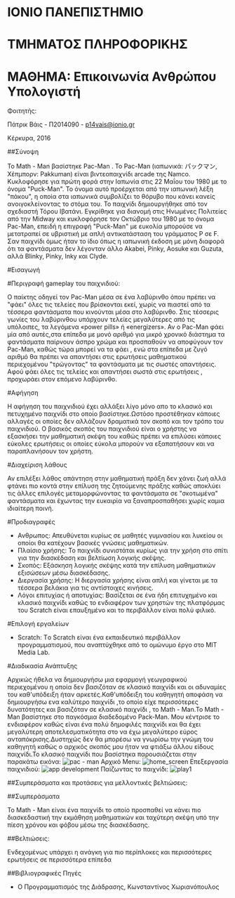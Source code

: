 # ΙΟΝΙΟ ΠΑΝΕΠΙΣΤΗΜΙΟ
# ΤΜΗΜΑΤΟΣ ΠΛΗΡΟΦΟΡΙΚΗΣ 
# ΜΑΘΗΜΑ: Επικοινωνία Ανθρώπου Υπολογιστή

Φοιτητής:

Πάτρικ Βάις - Π2014090 - p14vais@ionio.gr

Κέρκυρα, 2016

##Σύνοψη

Το Math - Man βασίστηκε Pac-Man . Το Pac-Man (ιαπωνικά: パックマン, Χέπμπορν: Pakkuman) είναι βιντεοπαιχνίδι arcade της Namco. Κυκλοφόρησε για πρώτη φορά στην Ιαπωνία 
στις 22 Μαΐου του 1980 με το όνομα "Puck-Man". Το όνομα αυτό προέρχεται από την ιαπωνική λέξη "πάκου", η οποία στα ιαπωνικά συμβολίζει
το θόρυβο που κάνει κανείς ανοιγοκλείνοντας το στόμα του. Το παιχνίδι δημιουργήθηκε από τον σχεδιαστή Τόρου Ιβατάνι. Εγκρίθηκε για 
διανομή στις Ηνωμένες Πολιτείες από την Midway και κυκλοφόρησε τον Οκτώβριο του 1980 με το όνομα Pac-Man, επειδή η επιγραφή "Puck-Man"
με ευκολία μπορούσε να μετατραπεί σε υβριστική με απλή αντικατάσταση του γράμματος P σε F. Σαν παιχνίδι όμως ήταν το ίδιο όπως η ιαπωνική
έκδοση με μόνη διαφορά ότι τα φαντάσματα δεν λέγονταν άλλο Akabei, Pinky, Aosuke και Guzuta, αλλά Blinky, Pinky, Inky και Clyde.

#Εισαγωγή 


#Περιγραφή gameplay του παιχνιδιού:

Ο παίκτης οδηγεί τον Pac-Man μέσα σε ένα λαβύρινθο όπου πρέπει να "φάει" όλες τις τελείες που βρίσκονται εκεί, χωρίς να πιαστεί από τα
τέσσερα φαντάσματα που κινούνται μέσα στο λαβύρινθο. Στις τέσσερις γωνίες του λαβύρινθου υπάρχουν τελείες μεγαλύτερες από τις υπόλοιπες,
τα λεγόμενα «power pills» ή «energizers». Αν ο Pac-Man φάει μία από αυτές,στα επίπεδα με μονό αριθμό για μικρό χρονικό διάστημα τα 
φαντάσματα παίρνουν άσπρο χρώμα και προσπαθούν να αποφύγουν τον Pac-Man, καθώς τώρα μπορεί να τα φάει , ενώ στα επίπεδα με ζυγό αριθμό
θα πρέπει να απαντήσει στις ερωτήσεις μαθηματικού περιεχομένου "τρώγοντας" τα φαντάσματα με τις σωστές απαντήσεις. Αφού φάει όλες τις 
τελείες και απαντήσει σωστά στις ερωτήσεις , προχωράει στον επόμενο λαβύρινθο.

#Αφήγηση 

Η αφήγηση του παιχνιδιού έχει αλλάξει λίγο μόνο απο το κλασικό και πετυχημένο παιχνίδι στο οποίο βασίστηκε.Ωστόσο προστέθηκαν κάποιες
αλλαγές οι οποίες δεν αλλάζουν δραματικά τον σκοπό και τον τρόπο του παιχνιδιού. Ο βασικός σκοπός του παιχνιδιού είναι ο χρήστης να 
εξασκήσει την μαθηματική σκέψη του καθώς πρέπει να επιλύσει κάποιες εύκολες ερωτήσεις οι οποίες εύκολα μπορούν να εξαπατήσουν και να
παραπλανήσουν τον χρήστη.

#Διαχείριση λάθους

Αν επιλέξει λάθος απάντηση στην μαθηματική πράξη δεν χάνει ζωή αλλά φτάνει πιο κοντά στην επίλυση της ζητούμενης πράξης καθώς αποκλύει
τις άλλες επιλογές μεταμορφώνοντας τα φαντάσματα σε "σκοτωμένα" φαντάσματα και έχωντας την ευκαιρία να ξαναπροσπαθήσει χωρίς καμια 
ιδιαίτερη ποινή.

#Προδιαγραφές

* Ανθρωπος: Απευθύνεται κυρίως σε μαθητές γυμνασίου και λυκείου οι οποίοι θα κατέχουν βασικές γνώσεις μαθηματικών.
* Πλαίσιο χρήσης: Το παιχνίδι συνιστάται κυρίως για την χρήση στο σπίτι για την διασκέδαση και βελτίωση λογικής σκέψης.
* Σκοπός: Εξάσκηση λογικής σκέψης κατά την επίλυση μαθηματικών εξισώσεων μέσω διασκέδασης.
* Διεργασία χρήσης: Η διεργασία χρήσης είναι απλή και γίνεται με τα τέσσερα βελάκια για τις αντίστοιχες κινήσεις.
* Λόγοι επιτυχίας ή αποτυχίας: Βασίζεται σε ένα ήδη επιτυχημένο και κλασικό παιχνίδι καθώς το ενδιαφέρον των χρηστών της πλατφόρμας του Scratch είναι επαυξημένο και το περιβάλλον είναι πολύ φιλικό.

#Επιλογή εργαλείων

* Scratch: Tο Scratch είναι ένα εκπαιδευτικό περιβάλλον προγραμματισμού, που αναπτύχθηκε από το ομώνυμο έργο στο MIT Media Lab.

#Διαδικασία Ανάπτυξης

Αρχικώς ήθελα να δημιουργήσω μια εφαρμογή γεωγραφικού περιεχομένου η οποία δεν βασιζόταν σε κλασικό παιχνίδι και οι αδυναμίες του καθ'υπόδειξη ήταν αρκετές.Καθ'υπόδειξη του καθηγητή αποφάση να δημιουργήσω ενα καλύτερο παιχνίδι ,το οποίο είχε περισσότερες δυνατότητες και βασιζόταν σε κλασικό παιχνίδι , το Math - Man.To Math - Man βασίστηκε στο παγκόσμια διαδεδομένο Pack-Man. Μου κέντρισε το ενδιαφέρον καθώς είναι ένα πολύ δημοφιλές παιχνίδι και θα έχει μεγαλύτερη αποτελεσματικότητα στο να έχω μεγαλύτερο εύρος ανταπόκρισης.Δυστηχώς δεν
θα μπορέσω να γνωρίσω την γνώμη του καθηγητή καθώς ο αρχικός σκοπός μου ήταν να φτιάξω άλλου είδους παιχνίδι.Το κλασικό παιχνίδι που 
βασίστηκα παρουσιάζεται στην παρακάτω εικόνα:
![pac - man](https://cloud.githubusercontent.com/assets/22657181/20987727/6825273e-bcd6-11e6-8718-0cb122046b0d.png)
Αρχικό Menu:
![home_screen](https://cloud.githubusercontent.com/assets/22657181/20987692/4e37e7d0-bcd6-11e6-9bed-6d9ac927fc42.png)
Επεξεργασία παιχνιδιού:
![app development](https://cloud.githubusercontent.com/assets/22657181/20986868/0dc22ee8-bcd3-11e6-9e09-826674151003.png)
Παίζωντας το παιχνίδι:
![play1](https://cloud.githubusercontent.com/assets/22657181/20987633/19f44798-bcd6-11e6-94ec-d7b09830c6ea.png)

##Συμπεράσματα και προτάσεις για μελλοντικές βελτιώσεις:

##Συμπεράσματα

Το Math - Man είναι ένα παιχνίδι το οποίο προσπαθεί να κάνει πιο διασκεδαστική την εκμάθηση μαθηματικών και ταχύτερη σκέψη υπό την πίεση χρόνου και φόβου μέσω της διασκέδασης.

##Βελτιώσεις:

Ενδεχομένως υπάρχει η ανάγκη για πιο περίπλοκες και περισσότερες ερωτήσεις σε περισσότερα επίπεδα

##Βιβλιογραφικές Πηγές

* Ο Προγραμματισμός της Διάδρασης, Κωνσταντίνος Χωριανόπουλος
 
